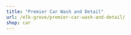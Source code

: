 ```yaml
---
title: "Premier Car Wash and Detail"
url: /elk-grove/premier-car-wash-and-detail/
shop: car
---
```

